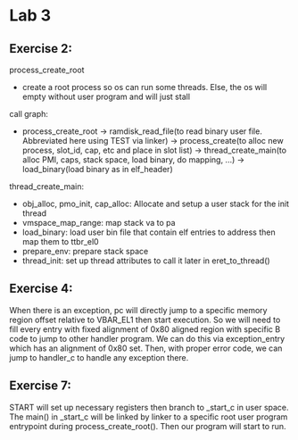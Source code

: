 # Lab 3

## Exercise 2:

process_create_root

- create a root process so os can run some threads. Else, the os will empty without user program and will just stall

call graph:

- process_create_root -> ramdisk_read_file(to read binary user file. Abbreviated here using TEST via linker) -> process_create(to alloc new process, slot_id, cap, etc and place in slot list) -> thread_create_main(to alloc PMI, caps, stack space, load binary, do mapping, ...) -> load_binary(load binary as in elf_header)

thread_create_main:

- obj_alloc, pmo_init, cap_alloc: Allocate and setup a user stack for the init thread
- vmspace_map_range: map stack va to pa
- load_binary: load user bin file that contain elf entries to address then map them to ttbr_el0
- prepare_env: prepare stack space
- thread_init: set up thread attributes to call it later in eret_to_thread()

## Exercise 4:

When there is an exception, pc will directly jump to a specific memory region offset relative to VBAR_EL1 then start execution. So we will need to fill every entry with fixed alignment of 0x80 aligned region with specific B code to jump to other handler program. We can do this via exception_entry which has an alignment of 0x80 set. Then, with proper error code, we can jump to handler_c to handle any exception there.

## Exercise 7:

START will set up necessary registers then branch to _start_c in user space. The main() in _start_c will be linked by linker to a specific root user program entrypoint during process_create_root(). Then our program will start to run.